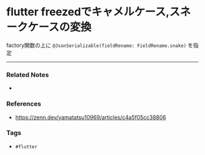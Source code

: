 # flutter freezedでキャメルケース,スネークケースの変換
factory関数の上に
`@JsonSerializable(fieldRename: FieldRename.snake)`
を指定

---
### Related Notes
- 

### References
- https://zenn.dev/yamatatsu10969/articles/c4a5f05cc38806

### Tags
- `#flutter` 